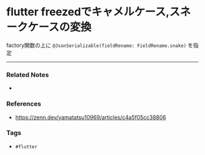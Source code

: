 # flutter freezedでキャメルケース,スネークケースの変換
factory関数の上に
`@JsonSerializable(fieldRename: FieldRename.snake)`
を指定

---
### Related Notes
- 

### References
- https://zenn.dev/yamatatsu10969/articles/c4a5f05cc38806

### Tags
- `#flutter` 